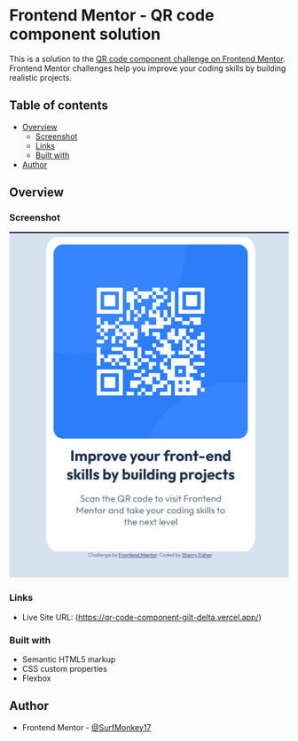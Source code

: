 # Frontend Mentor - QR code component solution

This is a solution to the [QR code component challenge on Frontend Mentor](https://www.frontendmentor.io/challenges/qr-code-component-iux_sIO_H). Frontend Mentor challenges help you improve your coding skills by building realistic projects.

## Table of contents

- [Overview](#overview)
  - [Screenshot](#screenshot)
  - [Links](#links)
  - [Built with](#built-with)
- [Author](#author)

## Overview

### Screenshot

![](images/QRcode.png)

### Links

- Live Site URL: (https://qr-code-component-gilt-delta.vercel.app/)

### Built with

- Semantic HTML5 markup
- CSS custom properties
- Flexbox

## Author

- Frontend Mentor - [@SurfMonkey17](https://www.frontendmentor.io/profile/SurfMonkey17)
